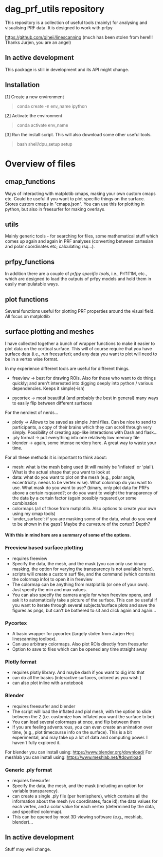# dag_prf_utils repository
This repository is a collection of useful tools (mainly) for analysing and visualising PRF data. It is designed to work with prfpy 

https://github.com/gjheij/linescanning (much has been stolen from here!!! Thanks Jurjen, you are an angel)

## In active development
This package is still in development and its API might change. 

## Installation 
[1] Create a new environment 
> conda create -n env_name ipython 

[2] Activate the environment
> conda activate env_name 

[3] Run the install script. This will also download some other useful tools. 
> bash shell/dpu_setup setup


# Overview of files 

## cmap_functions
Ways of interacting  with matplotib cmaps, making your own custom cmaps etc. Could be useful if you want to plot specific things on the surface. Stores custom cmaps in "cmaps.json". You can use this for plotting in python, but also in freesurfer for making overlays. 

## utils
Mainly generic tools - for searching for files, some mathematical stuff which comes up again and again in PRF analyses (converting between cartesian and polar coordinates etc; calculating rsq...).

## prfpy_functions
In addition there are a couple of *prfpy specific tools*, i.e., Prf1T1M, etc., which are designed to load the outputs of prfpy models and hold them in easily manipulatable ways.

## plot functions
Several functions useful for plotting PRF properties around the visual field. All focus on matplotlib

## surface plotting and meshes

I have collected together a bunch of wrapper functions to make it easier to plot data on the cortical surface. This will of course require that you have surface data (i.e., run freesurfer); and any data you want to plot will need to be in a vertex wise format. 

In my experience different tools are useful for different things. 
* freeview -> best for drawing ROIs. Also for those who want to do things quickly; and aren't interested into digging deeply into python / various dependencies. Keeps it simple(-ish)

* pycortex -> most beautiful (and probably the best in general) many ways to easily flip between different surfaces

For the nerdiest of nerds... 
* plotly -> Allows to be saved as simple .html files. Can be nice to send to participants, a copy of their brains which they can scroll through very simply. Possibility of creating app-like interactions with Dash and flask... 
* .ply format -> put everything into one relatively low memory file
* blender -> again, some intense nerdery here. A great way to waste your time. 


For all these methods it is important to think about:
* mesh: what is the mesh being used (it will mainly be 'inflated' or 'pial'). What is the actual shape that you want to look at 
* data: what do you want to plot on the mesh (e.g., polar angle, eccentricity. needs to be vertex wise). What colormap do you want to use. What mask do you want to use? (binary, only plot data for PRFs above a certain rsquared?; or do you want to weight the transparency of the data by a certain factor (again possibly rsquared),or some combination
* colormaps (all of those from matplotlib. Also options to create your own using my cmap tools)
* 'under_surface': if you are masking some of the data, what do you want to be shown in the gaps? Maybe the curvature of the cortex? Depth?

#### With this in mind here are a summary of some of the options. 

### Freeview based surface plotting
* requires freeview 
* Specify the data, the mesh, and the mask (you can only use binary masking, the option for varying the transparency is not available here). 
* scripts will create a custom surf file, and the command (which contains the colormap info) to open it in freeview
* The colormap can be anything from matplotlib (or one of your own). Just specify the min and max values. 
* You can also specify the camera angle for when freeview opens, and ask it to automatically take a picture of the surface. This can be useful if you want to iterate through several subjects/surface plots and save the figures as pngs, but can't be bothered to sit and click again and again... 

### Pycortex
* A basic wrapper for pycortex (largely stolen from Jurjen Heij linescanning toolbox). 
* Can use arbitrary colormaps. Also plot ROIs directly from freesurfer
* Option to save to files which can be opened any time straight away 

### Plotly format
* requires plotly library. And maybe dash if you want to dig into that
* can do all the basics (interactive surfaces, colored as you wish )
* can also plot inline with a notebook

### Blender
* requires freesurfer and blender
* The script will load the inflated and pial mesh, with the option to slide between the 2 (i.e. customize how inflated you want the surface to be)
* You can load several colormaps at once, and flip between them 
* If you are feeling adventurous, you can even create an animation over time, (e.g., plot timecourse info on the surface). This is a bit experimental, and may take up a lot of data and computing power. I haven't fully explored it. 

For blender you can install using: https://www.blender.org/download/
For meshlab you can install using: https://www.meshlab.net/#download

### Generic .ply format
* requires freesurfer 
* Specify the data, the mesh, and the mask (including an option for variable transparency). 
* can create a single .ply file (per hemisphere), which contains all the information about the mesh (vx coordinates, face id); the data values for each vertex, and a color value for each vertex (determined by the data, and specified colormap). 
* This can be opened by most 3D viewing software (e.g., meshlab, blender)...



## In active development
Stuff may well change. 


